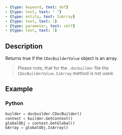 ```yml signature
- {type: keyword, text: def}
- {type: text, text: " "}
- {type: entity, text: IsArray}
- {type: text, text: (}
- {type: parameter, text: self}
- {type: text, text: )}
```

## Description

Returns true if the `CDocBuilderValue` object is an array.

> Please note, that for the `.docbuilder` file the `CDocBuilderValue.IsArray` method is not used.

## Example

### Python

``` py
builder = docbuilder.CDocBuilder()
context = builder.GetContext()
globalObj = context.GetGlobal()
bArray = globalObj.IsArray()
```
